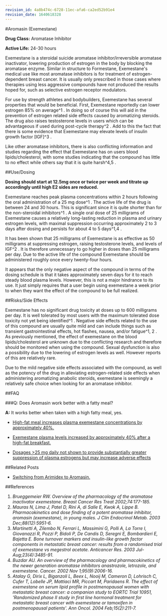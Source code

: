 ```yaml
---
revision_id: 4a8b474c-6728-11ec-afa6-ca2ed52b91e4
revision_date: 1640618328
---
```


#Aromasin (Exemestane)

**Drug Class:** Aromatase Inhibitor 

**Active Life:** 24-30 hours

Exemestane is a steroidal suicide aromatase inhibitor/irreversible aromatase inactivator, lowering production of estrogen in the body by blocking the aromatase enzyme. Similar in structure to Formestane, Exemestane's medical use like most aromatase inhibitors is for treatment of estrogen-dependent breast cancer. It is usually only prescribed in those cases where therapies using less aggressive compounds have not produced the results hoped for, such as selective estrogen receptor modulators. 

For use by strength athletes and bodybuilders, Exemestane has several properties that would be beneficial. First, Exemestane reportedly can lower estrogen 85% on average^1 . In doing so of course this will aid in the prevention of estrogen related side effects caused by aromatizing steroids. The drug also raises testosterone levels in users which can be advantageous if used during post-cycle therapy^2 . Add to this the fact that there is some evidence that Exemestane may elevate levels of insulin growth factor [IGF]^3 . 

Like other aromatase inhibitors, there is also conflicting information and studies regarding the effect that Exemestane has on users blood lipids/cholesterol, with some studies indicating that the compound has little to no effect while others say that it is quite harsh^4,5 . 

##Use/Dosing

**Dosing should start at 12.5mg once or twice per week and titrate up accordingly until high E2 sides are reduced.**

Exemestane reaches peak plasma concentrations within 2 hours following the oral administration of a 25 mg dose^1 . The active life of the drug is between 24 and 30 hours. This is significant since it is quite shorter than for the non-steroidal inhibitors^1 . A single oral dose of 25 milligrams of Exemestane causes a relatively long-lasting reduction in plasma and urinary estrogen levels, with maximal suppression occurring approximately 2 to 3 days after dosing and persists for about 4 to 5 days^1,4 .

It has been shown that 25 milligrams of Exemestane is as effective as 50 milligrams at suppressing estrogen, raising testosterone levels, and levels of IGF^2 . It is therefore unnecessary to go higher in doses than 25 milligrams per day. Due to the active life of the compound Exemestane should be administered roughly once every twenty-four hours. 

It appears that the only negative aspect of the compound in terms of the dosing schedule is that it takes approximately seven days for it to reach steady blood plasma levels. However, this is not a major hindrance to its use. It just simply requires that a user begin using exemestane a week prior to when they want the effect of the compound to be full realized. 

##Risks/Side Effects

Exemestane has no significant drug toxicity at doses up to 600 milligrams per day. It is well tolerated by most users with the maximum tolerated dose toxicity not yet being identified^1 . Negative side effects related to the use of this compound are usually quite mild and can include things such as transient gastrointestinal effects, hot flashes, nausea, and/or fatigue^1, 2 . As previously mentioned, the effect of exemestane on the blood lipids/cholesterol are unknown due to the conflicting research and therefore should be monitored when using the compound. Sexual dysfunction is also a possibility due to the lowering of estrogen levels as well. However reports of this are relatively rare.

Due to the mild negative side effects associated with the compound, as well as the potency of the drug in alleviating estrogen-related side effects when administering aromatizing anabolic steroids, exemestane is seemingly a relatively safe choice when looking for an aromatase inhibitor. 

##FAQ

###Q: Does Aromasin work better with a fatty meal?

**A:** It works better when taken with a high fatty meal, yes.

* [High-fat meal increases plasma exemestane concentrations by approximately 40%.](http://www.drugs.com/monograph/aromasin.html)

* [Exemestane plasma levels increased by approximately 40% after a high-fat breakfast.](http://labeling.pfizer.com/showlabeling.aspx?id=523)

* [Dosages &gt;25 mg daily not shown to provide substantially greater suppression of plasma estrogens but may increase adverse effects](http://www.drugs.com/monograph/aromasin.html)

##Related Posts

* [Switching from Arimidex to Aromasin.](/r/steroids/comments/24zbha/making_a_switch_from_arimidex_to_aromasin_how/)

##References

1. *Brueggemeier RW. Overview of the pharmacology of the aromatase inactivator exemestane. Breast Cancer Res Treat 2002;74:177-185.*
2. *Mauras N, Lima J, Patel D, Rini A, di Salle E, Kwok A, Lippe B. Pharmacokinetics and dose finding of a potent aromatase inhibitor, aromasin (exemestane), in young males. J Clin Endocrinol Metab. 2003 Dec;88(12):5951-6.*
3. *Martinetti A, Zilembo N, Ferrari L, Massimini G, Polli A, La Torre I, Giovanazzi R, Pozzi P, Bidoli P, De Candis D, Seregni E, Bombardieri E, Bajetta E. Bone turnover markers and insulin-like growth factor components in metastatic breast cancer: results from a randomised trial of exemestane vs megestrol acetate. Anticancer Res. 2003 Jul-Aug;23(4):3485-91.*
4. *Buzdar AU. An overview of the pharmacology and pharmacokinetics of the newer generation aromatase inhibitors anastrozole, letrozole, and exemestane. Cancer. 2002 Nov 1;95(9):2006-16.*
5. *Atalay G, Dirix L, Biganzoli L, Beex L, Nooij M, Cameron D, Lohrisch C, Cufer T, Lobelle JP, Mattiaci MR, Piccart M, Paridaens R. The effect of exemestane on serum lipid profile in postmenopausal women with metastatic breast cancer: a companion study to EORTC Trial 10951, 'Randomized phase II study in first line hormonal treatment for metastatic breast cancer with exemestane or tamoxifen in postmenopausal patients'. Ann Oncol. 2004 Feb;15(2):211-7.*